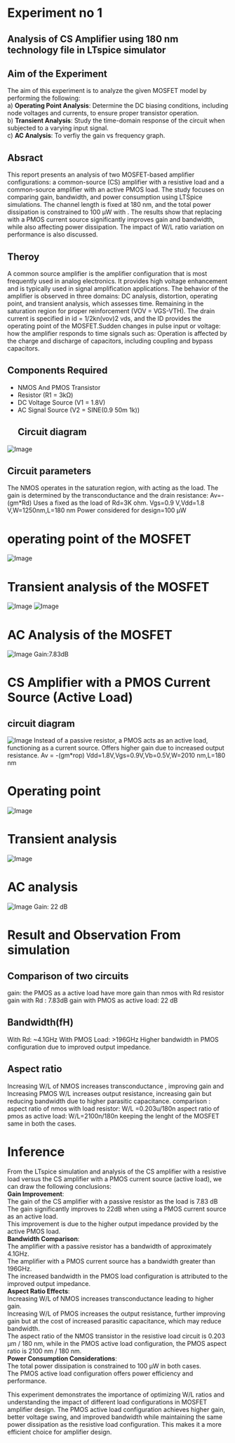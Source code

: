 # Experiment no 1
## Analysis of CS Amplifier using 180 nm technology file in LTspice simulator

## Aim of the Experiment
The aim of this experiment is to analyze the given MOSFET model by performing the following:  
a) **Operating Point Analysis**: Determine the DC biasing conditions, including node voltages and currents, to ensure proper transistor operation.  
b) **Transient Analysis**: Study the time-domain response of the circuit when subjected to a varying input signal.  
c) **AC Analysis**: To verfiy the gain vs frequency graph.  
## Absract 
This report presents an analysis of two MOSFET-based amplifier configurations: a common-source (CS) amplifier with a resistive load and a common-source amplifier with an active PMOS load. The study focuses on comparing gain, bandwidth, and power consumption using LTSpice simulations. The channel length is fixed at 180 nm, and the total power dissipation is constrained to 100 µW with . The results show that replacing with a PMOS current source significantly improves gain and bandwidth, while also affecting power dissipation. The impact of W/L ratio variation on performance is also discussed.
## Theroy
A common source amplifier is the amplifier configuration that is most frequently used in analog electronics. It provides high voltage enhancement and is typically used in signal amplification applications. The behavior of the amplifier is observed in three domains: DC analysis, distortion, operating point, and transient analysis, which assesses time. Remaining in the saturation region for proper reinforcement (VOV = VGS-VTH). The drain current is specified in
id = 1/2kn(vov)2
vds, and the ID provides the operating point of the MOSFET.Sudden changes in pulse input or voltage: how the amplifier responds to time signals such as: Operation is affected by the charge and discharge of capacitors, including coupling and bypass capacitors. 
## Components Required
- NMOS And PMOS Transistor
- Resistor (R1 = 3kΩ)
- DC Voltage Source (V1 = 1.8V)
- AC Signal Source (V2 = SINE(0.9 50m 1k))
  ## Circuit diagram
![Image](https://github.com/user-attachments/assets/b271e1b6-80c8-4d37-8714-79851d8a12f7)
 
## Circuit parameters
The NMOS operates in the saturation region, with acting as the load. The gain is determined by the transconductance and the drain resistance: Av=-(gm*Rd)
Uses a fixed as the load of Rd=3K ohm.
Vgs=0.9 V,Vdd=1.8 V,W=1250nm,L=180 nm
Power considered for design=100 µW
# operating point of the MOSFET 
![Image](https://github.com/user-attachments/assets/1fbaa9d8-8ccd-40b1-8fdd-a2b3e9919255)
# Transient analysis of the MOSFET 
![Image](https://github.com/user-attachments/assets/28dce660-56d6-41c0-a38f-b1be3c581b05)
![Image](https://github.com/user-attachments/assets/700cb4bb-e808-41e1-b874-1a22475e1218)

# AC Analysis of the MOSFET
![Image](https://github.com/user-attachments/assets/e2100f7b-022a-4c0f-a797-003958320766)
Gain:7.83dB 
# CS Amplifier with a PMOS Current Source (Active Load)
## circuit diagram
![Image](https://github.com/user-attachments/assets/e2c05b4f-7aed-4e8a-8bf0-5534593456f0)
Instead of a passive resistor, a PMOS acts as an active load, functioning as a current source. Offers higher gain due to increased output resistance. Av = -(gm*rop)
Vdd=1.8V,Vgs=0.9V,Vb=0.5V,W=2010 nm,L=180 nm
# Operating point 
![Image](https://github.com/user-attachments/assets/cf2a7a4f-48d7-4332-bb8f-f77ed6ac5b46)
# Transient analysis 

![Image](https://github.com/user-attachments/assets/5b6daeab-f9a6-4706-b9ec-a55b6636f601)

# AC analysis
![Image](https://github.com/user-attachments/assets/350dc2f0-da2b-4d59-86f6-d18e9a928a65)
Gain: 22 dB

# Result and Observation From simulation
## Comparison of two circuits
gain: the PMOS as a active load have more gain than nmos with Rd resistor 
gain with Rd : 7.83dB
gain with PMOS as active load: 22 dB
## Bandwidth(fH)
With Rd: ~4.1GHz
With PMOS Load: >196GHz
Higher bandwidth in PMOS configuration due to improved output impedance.
## Aspect ratio 
Increasing W/L of NMOS increases transconductance , improving gain and  
Increasing PMOS W/L increases output resistance, increasing gain but reducing bandwidth due to higher parasitic capacitance.
comparison :
aspect ratio of nmos with load resistor: W/L =0.203u/180n
aspect ratio of pmos as active load: W/L=2100n/180n
keeping the lenght of the MOSFET same in both the cases.
# Inference
From the LTspice simulation and analysis of the CS amplifier with a resistive load versus the CS amplifier with a PMOS current source (active load), we can draw the following conclusions:  
**Gain Improvement**:  
The gain of the CS amplifier with a passive resistor as the load is 7.83  dB
The gain significantly improves to 22dB when using a PMOS current source as an active load.  
This improvement is due to the higher output impedance provided by the active PMOS load.  
**Bandwidth Comparison**:  
The amplifier with a passive resistor has a bandwidth of approximately 4.1GHz.  
The amplifier with a PMOS current source has a bandwidth greater than 196GHz.  
The increased bandwidth in the PMOS load configuration is attributed to the improved output impedance.  
**Aspect Ratio Effects**:  
Increasing W/L of NMOS increases transconductance leading to higher gain.  
Increasing W/L of PMOS increases the output resistance, further improving gain but at the cost of increased parasitic capacitance, which may reduce bandwidth.  
The aspect ratio of the NMOS transistor in the resistive load circuit is 0.203 µm / 180 nm, while in the PMOS active load configuration, the PMOS aspect ratio is 2100 nm / 180 nm.  
**Power Consumption Considerations**:  
The total power dissipation is constrained to 100 µW in both cases.  
The PMOS active load configuration offers  power efficiency and performance.  

This experiment demonstrates the importance of optimizing W/L ratios and understanding the impact of different load configurations in MOSFET amplifier design.
The PMOS active load configuration achieves higher gain, better voltage swing, and improved bandwidth while maintaining the same power dissipation as the resistive load configuration. This makes it a more efficient choice for amplifier design.









 
    
